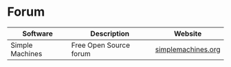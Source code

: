 # Forum

| Software        | Description            | Website                                              |
| --------------- | ---------------------- | ---------------------------------------------------- |
| Simple Machines | Free Open Source forum | [simplemachines.org](https://www.simplemachines.org) |
